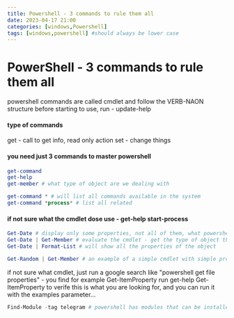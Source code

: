 ```yaml
---
title: Powershell - 3 commands to rule them all
date: 2023-04-17 21:00
categories: [windows,Powershell]
tags: [windows,powershell] #should always be lower case
---
```


# PowerShell - 3 commands to rule them all

powershell commands are called cmdlet and follow the VERB-NAON structure
before starting to use, run - update-help

#### type of commands
get - call to get info, read only action
set - change things

#### you need just 3 commands to master powershell
```powershell
get-command
get-help
get-member # what type of object are we dealing with
```

```powershell
get-command * # will list all commands available in the system
get-command *process* # list all related
```
#### if not sure what the cmdlet dose use - get-help start-process
```powershell
Get-Date # display only some properties, not all of them, what powershell thinks you want to see
Get-Date | Get-Member # evaluate the cmdlet - get the type of object that is returned to us
Get-Date | Format-List # will show all the properties of the object
```

```powershell
Get-Random | Get-Member # an example of a simple cmdlet with simple properties
```

if not sure what cmdlet, just run a google search like "powershell get file properties" - you find for example Get-ItemProperty
run get-help Get-ItemProperty to verife this is what you are looking for, and you can run it with the examples parameter...
```powershell
Find-Module -tag telegram # powershell has modules that can be installed to it
```
